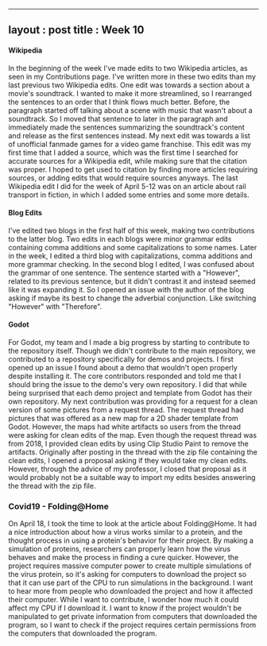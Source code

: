 
---
layout : post
title : Week 10
---

#### Wikipedia

In the beginning of the week I've made edits to two Wikipedia articles, as seen in my Contributions page. I've written more in these two edits than my last previous two Wikipedia edits. One edit was towards a section about a movie's soundtrack. I wanted to make it more streamlined, so I rearranged the sentences to an order that I think flows much better. Before, the paragraph started off talking about a scene with music that wasn't about a soundtrack. So I moved that sentence to later in the paragraph and immediately made the sentences summarizing the soundtrack's content and release as the first sentences instead. My next edit was towards a list of unofficial fanmade games for a video game franchise. This edit was my first time that I added a source, which was the first time I searched for accurate sources for a Wikipedia edit, while making sure that the citation was proper. I hoped to get used to citation by finding more articles requiring sources, or adding edits that would require sources anyways. The last Wikipedia edit I did for the week of April 5-12 was on an article about rail transport in fiction, in which I added some entries and some more details.

#### Blog Edits

I've edited two blogs in the first half of this week, making two contributions to the latter blog. Two edits in each blogs were minor grammar edits containing comma additions and some capitalizations to some names. Later in the week, I edited a third blog with capitalizations, comma additions and more grammar checking. In the second blog I edited, I was confused about the grammar of one sentence. The sentence started with a "However", related to its previous sentence, but it didn't contrast it and instead seemed like it was expanding it. So I opened an issue with the author of the blog asking if maybe its best to change the adverbial conjunction. Like switching "However" with "Therefore".

#### Godot

For Godot, my team and I made a big progress by starting to contribute to the repository itself. Though we didn't contribute to the main repository, we contributed to a repository specifically for demos and projects. I first opened up an issue I found about a demo that wouldn't open properly despite installing it. The core contributors responded and told me that I should bring the issue to the demo's very own repository. I did that while being surprised that each demo project and template from Godot has their own repository. My next contribution was providing for a request for a clean version of some pictures from a request thread. The request thread had pictures that was offered as a new map for a 2D shader template from Godot. However, the maps had white artifacts so users from the thread were asking for clean edits of the map. Even though the request thread was from 2018, I provided clean edits by using Clip Studio Paint to remove the artifacts. Originally after posting in the thread with the zip file containing the clean edits, I opened a proposal asking if they would take my clean edits. However, through the advice of my professor, I closed that proposal as it would probably not be a suitable way to import my edits besides answering the thread with the zip file.

### Covid19 - Folding@Home

On April 18, I took the time to look at the article about Folding@Home. It had a nice introduction about how a virus works similar to a protein, and the thought process in using a protein's behavior for their project. By making a simulation of proteins, researchers can properly learn how the virus behaves and make the process in finding a cure quicker. However, the project requires massive computer power to create multiple simulations of the virus protein, so it's asking for computers to download the project so that it can use part of the CPU to run simulations in the background. I want to hear more from people who downloaded the project and how it affected their computer. While I want to contribute, I wonder how much it could affect my CPU if I download it. I want to know if the project wouldn't be manipulated to get private information from computers that downloaded the program, so I want to check if the project requires certain permissions from the computers that downloaded the program.


